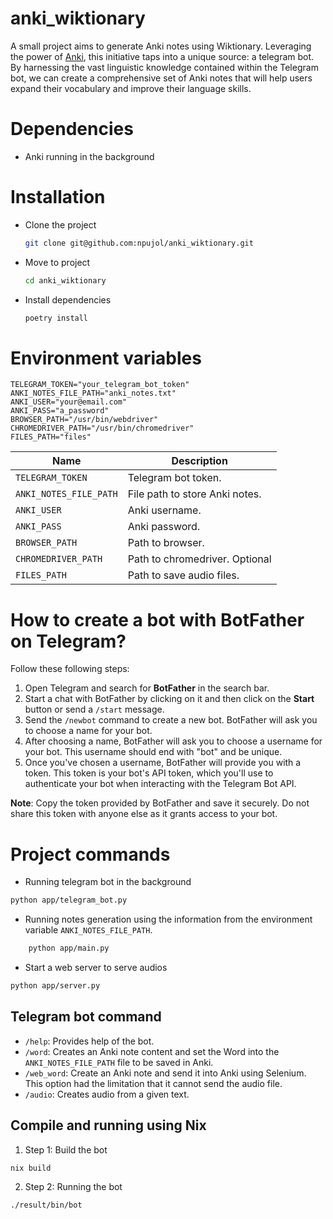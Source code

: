 # anki_wiktionary
A small project aims to generate Anki notes using Wiktionary. Leveraging the power of  [Anki](https://apps.ankiweb.net/), this initiative taps into a unique source: a telegram bot. By harnessing the vast linguistic knowledge contained within the Telegram bot, we can create a comprehensive set of Anki notes that will help users expand their vocabulary and improve their language skills.

# Dependencies
- Anki running in the background

# Installation

- Clone the project
    ```bash
    git clone git@github.com:npujol/anki_wiktionary.git
    ```
- Move to project
    ```bash
    cd anki_wiktionary
    ```
- Install dependencies
    ```bash
    poetry install
    ```

# Environment variables
```
TELEGRAM_TOKEN="your_telegram_bot_token"
ANKI_NOTES_FILE_PATH="anki_notes.txt"
ANKI_USER="your@email.com"
ANKI_PASS="a_password"
BROWSER_PATH="/usr/bin/webdriver"
CHROMEDRIVER_PATH="/usr/bin/chromedriver"
FILES_PATH="files"
```

|Name|Description|
|---|---|
|`TELEGRAM_TOKEN`|Telegram bot token.|
|`ANKI_NOTES_FILE_PATH`|File path to store Anki notes.|
|`ANKI_USER`|Anki username.|
|`ANKI_PASS`|Anki password.|
|`BROWSER_PATH`| Path to browser.|
|`CHROMEDRIVER_PATH`| Path to chromedriver. Optional |
|`FILES_PATH`| Path to save audio files.|


**How to create a bot with __BotFather__ on Telegram?**
========================================================
Follow these following steps:

1. Open Telegram and search for __BotFather__ in the search bar.
2. Start a chat with BotFather by clicking on it and then click on the __Start__ button or send a `/start` message.
3. Send the `/newbot` command to create a new bot. BotFather will ask you to choose a name for your bot.
4. After choosing a name, BotFather will ask you to choose a username for your bot. This username should end with "bot" and be unique.
5. Once you've chosen a username, BotFather will provide you with a token. This token is your bot's API token, which you'll use to authenticate your bot when interacting with the Telegram Bot API.

__Note__: Copy the token provided by BotFather and save it securely. Do not share this token with anyone else as it grants access to your bot.


# Project commands

- Running telegram bot in the background
```bash
python app/telegram_bot.py
```

- Running notes generation using the information from the environment variable `ANKI_NOTES_FILE_PATH`.          
```bash
    python app/main.py
```

- Start a web server to serve audios
```bash
python app/server.py
```

## Telegram bot command
- `/help`: Provides help of the bot.
- `/word`: Creates an Anki note content and set the Word into the `ANKI_NOTES_FILE_PATH` file to be saved in Anki.
- `/web_word`: Create an Anki note and send it into Anki using Selenium. This option had the limitation that it cannot send the audio file.
- `/audio`: Creates audio from a given text.


## Compile and running using Nix


1. Step 1: Build the bot

```bash
nix build
```

2. Step 2: Running the bot
```bash
./result/bin/bot
```